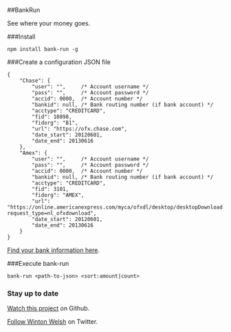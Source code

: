 ##BankRun

See where your money goes.

###Install

	npm install bank-run -g

###Create a configuration JSON file

	{
		"Chase": {
			"user": "",		/* Account username */
			"pass": "",		/* Account password */
			"accid": 0000,  /* Account number */
			"bankid": null,	/* Bank routing number (if bank account) */
			"acctype": "CREDITCARD",
			"fid": 10898,
			"fidorg": "B1",
			"url": "https://ofx.chase.com",
			"date_start": 20120601,
			"date_end": 20130616
		},
		"Amex": {
			"user": "",		/* Account username */
			"pass": "",		/* Account password */
			"accid": 0000,  /* Account number */
			"bankid": null,	/* Bank routing number (if bank account) */
			"acctype": "CREDITCARD",
			"fid": 3101,
			"fidorg": "AMEX",
			"url": "https://online.americanexpress.com/myca/ofxdl/desktop/desktopDownload.do?request_type=nl_ofxdownload",
			"date_start": 20120601,
			"date_end": 20130616
		}
	}

[Find your bank information here](http://www.ofxhome.com/index.php/home/directory).

###Execute bank-run

	bank-run <path-to-json> <sort:amount|count>

### Stay up to date

[Watch this project](https://github.com/winton/bank-run#) on Github.

[Follow Winton Welsh](http://twitter.com/intent/user?screen_name=wintonius) on Twitter.
